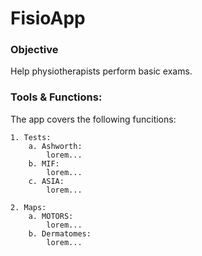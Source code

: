 # FisioApp

### Objective
Help physiotherapists perform basic exams.

### Tools & Functions:
The app covers the following funcitions:

    1. Tests:
        a. Ashworth:
            lorem...
        b. MIF:
            lorem...
        c. ASIA:
            lorem...

    2. Maps:
        a. MOTORS:
            lorem...
        b. Dermatomes:
            lorem...